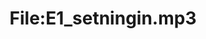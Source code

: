 ---
title: File:E1_setningin.mp3
recording of: setningin
reading speed: slow
speaker: E
license: CC0
---